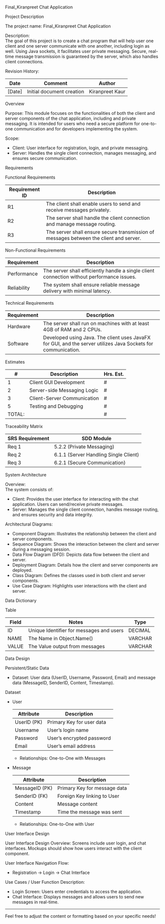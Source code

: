 Final_Kiranpreet Chat Application

Project Description

The project name: Final_Kiranpreet Chat Application

Description:  
The goal of this project is to create a chat program that will help user one client and one server communicate with one another, including login as well. Using Java sockets, it facilitates user private messaging. Secure, real-time message transmission is guaranteed by the server, which also handles client connections.

Revision History:

| Date     | Comment                                 | Author          |
|----------|-----------------------------------------|------------------|
| [Date]   | Initial document creation                | Kiranpreet Kaur  |

Overview

Purpose: 
This module focuses on the functionalities of both the client and server components of the chat application, including and private messaging. It is intended for users who need a secure platform for one-to-one communication and for developers implementing the system.

Scope:  
- Client: User interface for registration, login, and private messaging.
- Server: Handles the single client connection, manages messaging, and ensures secure communication.

Requirements

Functional Requirements

| Requirement ID | Description                                                         |
|----------------|---------------------------------------------------------------------|
| R1             | The client shall enable users to send and receive messages privately. |
| R2            | The server shall handle the client connection and manage message routing. |
| R3            | The server shall ensure secure transmission of messages between the client and server. |

Non-Functional Requirements

| Requirement | Description                                                        |
|-------------|--------------------------------------------------------------------|
| Performance  | The server shall efficiently handle a single client connection without performance issues. |
| Reliability  | The system shall ensure reliable message delivery with minimal latency. |

Technical Requirements

| Requirement | Description                                                        |
|-------------|--------------------------------------------------------------------|
| Hardware    | The server shall run on machines with at least 4GB of RAM and 2 CPUs. |
| Software    | Developed using Java. The client uses JavaFX for GUI, and the server utilizes Java Sockets for communication. |

Estimates

| # | Description                            | Hrs. Est. |
|---|----------------------------------------|-----------|
| 1 | Client GUI Development                 | #       |
| 2 | Server-side Messaging Logic            | #       |
| 3 | Client-Server Communication             | #       |
| 5 | Testing and Debugging                  | #       |
| TOTAL: |                                    | #       |

Traceability Matrix

| SRS Requirement | SDD Module                                 |
|-----------------|--------------------------------------------|
| Req 1          | 5.2.2 (Private Messaging)                  |
| Req 2          | 6.1.1 (Server Handling Single Client)      |
| Req 3          | 6.2.1 (Secure Communication)               |

System Architecture

Overview:  
The system consists of:
- Client: Provides the user interface for interacting with the chat application. Users can send/receive private messages.
- Server: Manages the single client connection, handles message routing, and ensures security and data integrity.

Architectural Diagrams:
- Component Diagram: Illustrates the relationship between the client and server components.
- Sequence Diagram: Shows the interaction between the client and server during a messaging session.
- Data Flow Diagram (DFD): Depicts data flow between the client and server.
- Deployment Diagram: Details how the client and server components are deployed.
- Class Diagram: Defines the classes used in both client and server components.
- Use Case Diagram: Highlights user interactions with the client and server.

Data Dictionary

Table

| Field | Notes | Type    |
|-------|-------|---------|
| ID    | Unique Identifier for messages and users | DECIMAL |
| NAME  | The Name in Object.Name() | VARCHAR |
| VALUE | The Value output from messages | VARCHAR |

Data Design

Persistent/Static Data
- Dataset: User data (UserID, Username, Password, Email) and message data (MessageID, SenderID, Content, Timestamp).

Dataset

- User

  | Attribute | Description                 |
  |-----------|-----------------------------|
  | UserID (PK)| Primary Key for user data   |
  | Username  | User’s login name            |
  | Password  | User’s encrypted password    |
  | Email     | User’s email address         |

  - Relationships: One-to-One with Messages
  
- Message

  | Attribute  | Description                       |
  |------------|-----------------------------------|
  | MessageID (PK) | Primary Key for message data   |
  | SenderID (FK) | Foreign Key linking to User     |
  | Content     | Message content                   |
  | Timestamp   | Time the message was sent         |

  - Relationships: One-to-One with User

User Interface Design

User Interface Design Overview: 
Screens include user login, and chat interfaces. Mockups should show how users interact with the client component.

User Interface Navigation Flow:
- Registration → Login → Chat Interface

Use Cases / User Function Description:
- Login Screen: Users enter credentials to access the application.
- Chat Interface: Displays messages and allows users to send new messages in real-time.

---

Feel free to adjust the content or formatting based on your specific needs!
